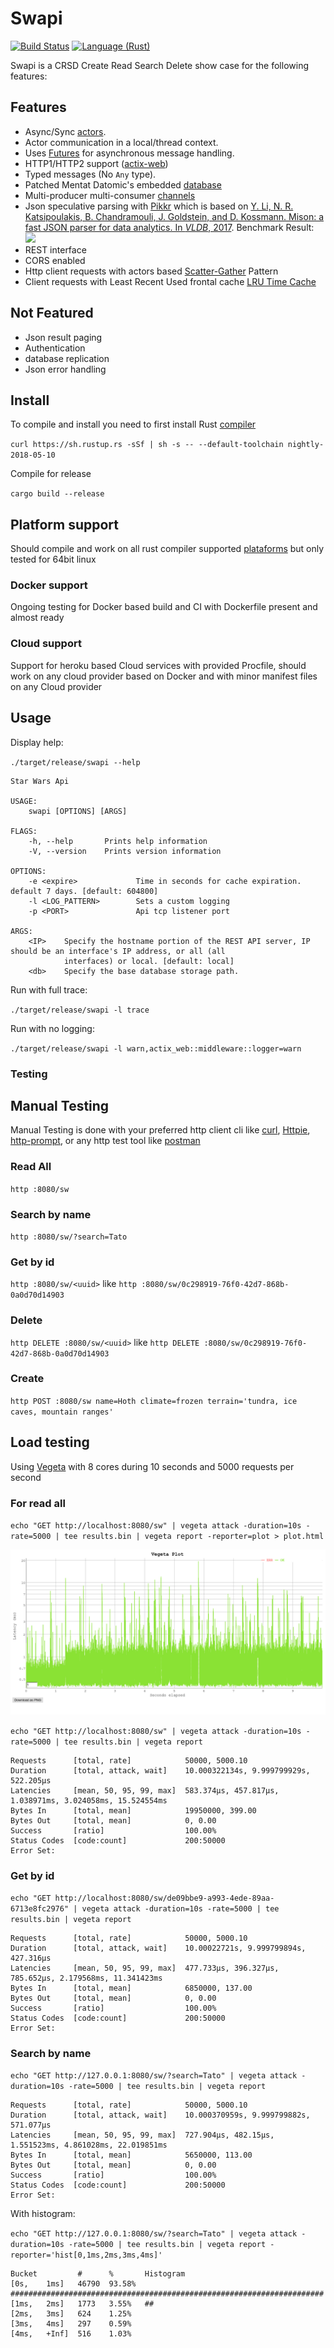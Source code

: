 # Swapi

[![Build Status](https://travis-ci.org/mmacedoeu/swapi.svg?branch=master)](https://travis-ci.org/mmacedoeu/swapi)
[![Language (Rust)](https://img.shields.io/badge/powered_by-Rust-blue.svg)](http://www.rust-lang.org/)

Swapi is a CRSD Create Read Search Delete show case for the following features:

## Features

* Async/Sync [actors](https://github.com/actix/actix).
* Actor communication in a local/thread context.
* Uses [Futures](https://crates.io/crates/futures) for asynchronous message handling.
* HTTP1/HTTP2 support ([actix-web](https://github.com/actix/actix-web))
* Typed messages (No `Any` type).
* Patched Mentat Datomic's embedded [database](https://github.com/mmacedoeu/mentat)
* Multi-producer multi-consumer [channels](https://github.com/crossbeam-rs/crossbeam-channel)
* Json speculative parsing with [Pikkr](https://github.com/pikkr/pikkr) which is based on [Y. Li, N. R. Katsipoulakis, B. Chandramouli, J. Goldstein, and D. Kossmann. Mison: a fast JSON parser for data analytics. In *VLDB*, 2017](http://www.vldb.org/pvldb/vol10/p1118-li.pdf). Benchmark Result:
![](https://raw.githubusercontent.com/pikkr/pikkr/master/img/benchmark.png)
* REST interface
* CORS enabled
* Http client requests with actors based [Scatter-Gather](http://www.enterpriseintegrationpatterns.com/patterns/messaging/BroadcastAggregate.html) Pattern
* Client requests with Least Recent Used frontal cache [LRU Time Cache](https://github.com/maidsafe/lru_time_cache)

## Not Featured

* Json result paging
* Authentication
* database replication
* Json error handling

## Install

To compile and install you need to first install Rust [compiler](https://www.rust-lang.org/en-US/install.html)

`curl https://sh.rustup.rs -sSf | sh -s -- --default-toolchain nightly-2018-05-10`

Compile for release

`cargo build --release`

## Platform support

Should compile and work on all rust compiler supported [plataforms](https://forge.rust-lang.org/platform-support.html) but only tested for 64bit linux

### Docker support

Ongoing testing for Docker based build and CI with Dockerfile present and almost ready

### Cloud support

Support for heroku based Cloud services with provided Procfile, should work on any cloud provider based on Docker and with minor manifest files on any Cloud provider

## Usage

Display help:

`./target/release/swapi --help`

```
Star Wars Api

USAGE:
    swapi [OPTIONS] [ARGS]

FLAGS:
    -h, --help       Prints help information
    -V, --version    Prints version information

OPTIONS:
    -e <expire>             Time in seconds for cache expiration. default 7 days. [default: 604800]
    -l <LOG_PATTERN>        Sets a custom logging
    -p <PORT>               Api tcp listener port

ARGS:
    <IP>    Specify the hostname portion of the REST API server, IP should be an interface's IP address, or all (all
            interfaces) or local. [default: local]
    <db>    Specify the base database storage path.
```

Run with full trace:

`./target/release/swapi -l trace`

Run with no logging:

`./target/release/swapi -l warn,actix_web::middleware::logger=warn`

### Testing

## Manual Testing

Manual Testing is done with your preferred http client cli like [curl](https://github.com/curl/curl), [Httpie](https://github.com/jakubroztocil/httpie), [http-prompt](https://github.com/eliangcs/http-prompt), or any http test tool like [postman](https://www.getpostman.com/)

### Read All

`http :8080/sw`

### Search by name

`http :8080/sw/?search=Tato`

### Get by id

`http :8080/sw/<uuid>` like `http :8080/sw/0c298919-76f0-42d7-868b-0a0d70d14903`

### Delete

`http DELETE :8080/sw/<uuid>` like `http DELETE :8080/sw/0c298919-76f0-42d7-868b-0a0d70d14903`

### Create

`http POST :8080/sw name=Hoth climate=frozen terrain='tundra, ice caves, mountain ranges'`

## Load testing

Using [Vegeta](https://github.com/tsenart/vegeta) with 8 cores during 10 seconds and 5000 requests per second

### For read all

`echo "GET http://localhost:8080/sw" | vegeta attack -duration=10s -rate=5000 | tee results.bin | vegeta report -reporter=plot > plot.html`

![alt text](https://github.com/mmacedoeu/swapi/raw/master/vegeta-plot.png "Read All Latency plot")

`echo "GET http://localhost:8080/sw" | vegeta attack -duration=10s -rate=5000 | tee results.bin | vegeta report`

```
Requests      [total, rate]            50000, 5000.10
Duration      [total, attack, wait]    10.000322134s, 9.999799929s, 522.205µs
Latencies     [mean, 50, 95, 99, max]  583.374µs, 457.817µs, 1.038971ms, 3.024058ms, 15.524554ms
Bytes In      [total, mean]            19950000, 399.00
Bytes Out     [total, mean]            0, 0.00
Success       [ratio]                  100.00%
Status Codes  [code:count]             200:50000
Error Set:
```

### Get by id

`echo "GET http://localhost:8080/sw/de09bbe9-a993-4ede-89aa-6713e8fc2976" | vegeta attack -duration=10s -rate=5000 | tee results.bin | vegeta report`

```
Requests      [total, rate]            50000, 5000.10
Duration      [total, attack, wait]    10.00022721s, 9.999799894s, 427.316µs
Latencies     [mean, 50, 95, 99, max]  477.733µs, 396.327µs, 785.652µs, 2.179568ms, 11.341423ms
Bytes In      [total, mean]            6850000, 137.00
Bytes Out     [total, mean]            0, 0.00
Success       [ratio]                  100.00%
Status Codes  [code:count]             200:50000  
Error Set:
```

### Search by name

`echo "GET http://127.0.0.1:8080/sw/?search=Tato" | vegeta attack -duration=10s -rate=5000 | tee results.bin | vegeta report`

```
Requests      [total, rate]            50000, 5000.10
Duration      [total, attack, wait]    10.000370959s, 9.999799882s, 571.077µs
Latencies     [mean, 50, 95, 99, max]  727.904µs, 482.15µs, 1.551523ms, 4.861028ms, 22.019851ms
Bytes In      [total, mean]            5650000, 113.00
Bytes Out     [total, mean]            0, 0.00
Success       [ratio]                  100.00%
Status Codes  [code:count]             200:50000
Error Set:
```

With histogram:

`echo "GET http://127.0.0.1:8080/sw/?search=Tato" | vegeta attack -duration=10s -rate=5000 | tee results.bin | vegeta report -reporter='hist[0,1ms,2ms,3ms,4ms]'`

```
Bucket         #      %       Histogram
[0s,    1ms]   46790  93.58%  ######################################################################
[1ms,   2ms]   1773   3.55%   ##
[2ms,   3ms]   624    1.25%
[3ms,   4ms]   297    0.59%
[4ms,   +Inf]  516    1.03%
```
